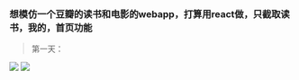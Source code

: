### 想模仿一个豆瓣的读书和电影的webapp，打算用react做，只截取读书，我的，首页功能
 > 第一天：

![](https://user-gold-cdn.xitu.io/2019/1/3/16813c41f88e7df5?w=401&h=696&f=png&s=8672)
![](https://user-gold-cdn.xitu.io/2019/1/16/168570694b108c5f?w=374&h=672&f=png&s=15049)
